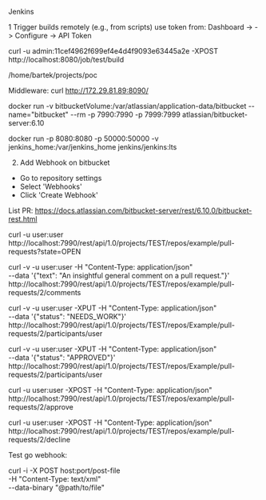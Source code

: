 
Jenkins

1 Trigger builds remotely (e.g., from scripts)
use token from:
Dashboard -> <User> -> Configure -> API Token

curl -u admin:11cef4962f699ef4e4d4f9093e63445a2e -XPOST http://localhost:8080/job/test/build




/home/bartek/projects/poc

Middleware:
curl http://172.29.81.89:8090/


docker run -v bitbucketVolume:/var/atlassian/application-data/bitbucket --name="bitbucket" --rm -p 7990:7990 -p 7999:7999 atlassian/bitbucket-server:6.10

docker run -p 8080:8080 -p 50000:50000 -v jenkins_home:/var/jenkins_home jenkins/jenkins:lts

2. Add Webhook on bitbucket

- Go to repository settings
- Select 'Webhooks'
- Click 'Create Webhook'


List PR:
https://docs.atlassian.com/bitbucket-server/rest/6.10.0/bitbucket-rest.html



curl -u user:user  http://localhost:7990/rest/api/1.0/projects/TEST/repos/example/pull-requests?state=OPEN

curl -v -u user:user  -H "Content-Type: application/json" \
--data '{"text": "An insightful general comment on a pull request."}' \
http://localhost:7990/rest/api/1.0/projects/TEST/repos/example/pull-requests/2/comments

curl -v -u user:user -XPUT -H "Content-Type: application/json" \
--data '{"status": "NEEDS_WORK"}' \
http://localhost:7990/rest/api/1.0/projects/TEST/repos/Example/pull-requests/2/participants/user

curl -v -u user:user -XPUT -H "Content-Type: application/json" \
--data '{"status": "APPROVED"}' \
http://localhost:7990/rest/api/1.0/projects/TEST/repos/Example/pull-requests/2/participants/user

curl -u user:user -XPOST -H "Content-Type: application/json" \
http://localhost:7990/rest/api/1.0/projects/TEST/repos/example/pull-requests/2/approve

curl -u user:user -XPOST -H "Content-Type: application/json" \
http://localhost:7990/rest/api/1.0/projects/TEST/repos/example/pull-requests/2/decline


Test go webhook:

curl -i -X POST host:port/post-file \
  -H "Content-Type: text/xml" \
  --data-binary "@path/to/file"
